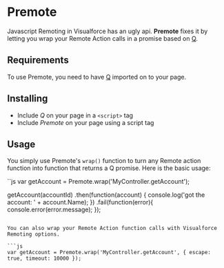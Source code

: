 # Premote

Javascript Remoting in Visualforce has an ugly api. **Premote** fixes it by letting you wrap your Remote Action calls in a promise based on [Q](https://github.com/kriskowal/q).

## Requirements

To use Premote, you need to have [Q](https://github.com/kriskowal/q) imported on to your page.

## Installing

* Include *Q* on your page in a `<script>` tag
* Include *Premote* on your page using a script tag

## Usage

You simply use Premote's `wrap()` function to turn any Remote action function into function that returns a Q promise. Here is the basic usage:

``js
var getAccount = Premote.wrap('MyController.getAccount');

getAccount(accountId)
  .then(function(account) {
    console.log('got the account: ' + account.Name);
  })
  .fail(function(error){
    console.error(error.message);
  });
```

You can also wrap your Remote Action function calls with Visualforce Remoting options.

```js
var getAccount = Premote.wrap('MyController.getAccount', { escape: true, timeout: 10000 });
```